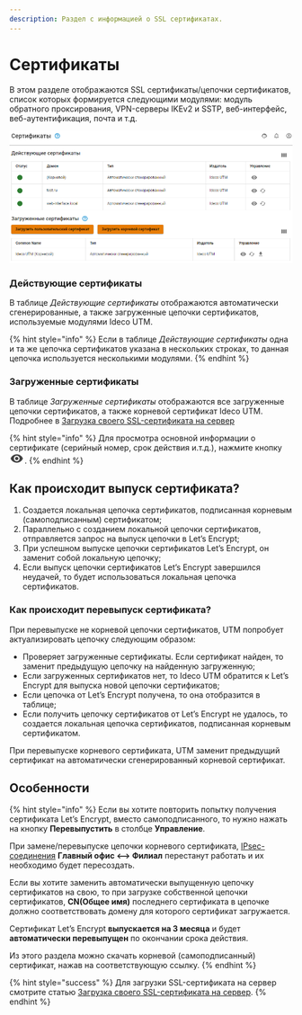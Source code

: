 ```yaml
---
description: Раздел с информацией о SSL сертификатах.
---
```


# Сертификаты

В этом разделе отображаются SSL сертификаты/цепочки сертификатов, список которых формируется следующими модулями: модуль обратного проксирования, VPN-серверы IKEv2 и SSTP, веб-интерфейс, веб-аутентификация, почта и т.д.

![](../../../.gitbook/assets/certificates.png)

### Действующие сертификаты

В таблице _Действующие сертификаты_ отображаются автоматически сгенерированные, а также загруженные цепочки сертификатов, используемые модулями Ideco UTM.

{% hint style="info" %}
Если в таблице _Действующие сертификаты_ одна и та же цепочка сертификатов указана в нескольких строках, то данная цепочка используется несколькими модулями.
{% endhint %}

### Загруженные сертификаты

В таблице _Загруженные сертификаты_ отображаются все загруженные цепочки сертификатов, а также корневой сертификат Ideco UTM. Подробнее в [Загрузка своего SSL-сертификата на сервер](upload-ssl-certificate-to-server.md)

{% hint style="info" %}
Для просмотра основной информации о сертификате (серийный номер, срок действия и.т.д.), нажмите кнопку ![](../../../.gitbook/assets/eye-icon.png).
{% endhint %}

## Как происходит выпуск сертификата?

1. Создается локальная цепочка сертификатов, подписанная корневым (самоподписанным) сертификатом;
2. Параллельно с созданием локальной цепочки сертификатов, отправляется запрос на выпуск цепочки в Let’s Encrypt;
3. При успешном выпуске цепочки сертификатов Let’s Encrypt, он заменит собой локальную цепочку;
4. Если выпуск цепочки сертификатов Let’s Encrypt завершился неудачей, то будет использоваться локальная цепочка сертификатов.

### Как происходит перевыпуск сертификата?

При перевыпуске не корневой цепочки сертификатов, UTM попробует актуализировать цепочку следующим образом:

* Проверяет загруженные сертификаты. Если сертификат найден, то заменит предыдущую цепочку на найденную загруженную;
* Если загруженных сертификатов нет, то Ideco UTM обратится к Let’s Encrypt для выпуска новой цепочки сертификатов;
* Если цепочка от Let’s Encrypt получена, то она отобразится в таблице;
* Если получить цепочку сертификатов от Let’s Encrypt не удалось, то создается локальная цепочка сертификатов, подписанная корневым сертификатом.

При перевыпуске корневого сертификата, UTM заменит предыдущий сертификат на автоматически сгенерированный корневой сертификат.

## Особенности

{% hint style="info" %}
Если вы хотите повторить попытку получения сертификата Let’s Encrypt, вместо самоподписанного, то нужно нажать на кнопку **Перевыпустить** в столбце **Управление**.

При замене/перевыпуске цепочки корневого сертификата, [IPsec-соединения](../ipsec/branch-office-and-main-office.md) **Главный офис <–> Филиал** перестанут работать и их необходимо будет пересоздать.

Если вы хотите заменить автоматически выпущенную цепочку сертификатов на свою, то при загрузке собственной цепочки сертификатов, **CN(Общее имя)** последнего сертификата в цепочке должно соответствовать домену для которого сертификат загружается.

Сертификат Let’s Encrypt **выпускается на 3 месяца** и будет **автоматически перевыпущен** по окончании срока действия.

Из этого раздела можно скачать корневой (самоподписанный) сертификат, нажав на соответствующую ссылку.
{% endhint %}

{% hint style="success" %}
Для загрузки SSL-сертификата на сервер смотрите статью [Загрузка своего SSL-сертификата на сервер](upload-ssl-certificate-to-server.md).
{% endhint %}

